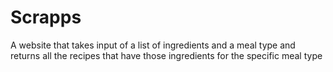 # Scrapps
A website that takes input of a list of ingredients and a meal type and returns all the recipes that have those ingredients for the specific meal type
